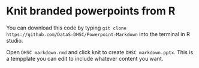 # Knit branded powerpoints from R

You can download this code by typing ```git clone https://github.com/DataS-DHSC/Powerpoint-Markdown``` into the terminal in R studio.

Open ```DHSC markdown.rmd```  and click knit to create ```DHSC markdown.pptx```. This is a tempplate you can edit to include whatever content you want. 

